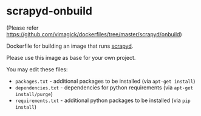 scrapyd-onbuild
===============

(Please refer https://github.com/vimagick/dockerfiles/tree/master/scrapyd/onbuild)

Dockerfile for building an image that runs [scrapyd][1].  

Please use this image as base for your own project.

You may edit these files:

- `packages.txt` - additional packages to be installed (via `apt-get install`)
- `dependencies.txt` - dependencies for python requirements (via `apt-get install/purge`)
- `requirements.txt` - additional python packages to be installed (via `pip install`)

[1]: https://github.com/scrapy/scrapyd